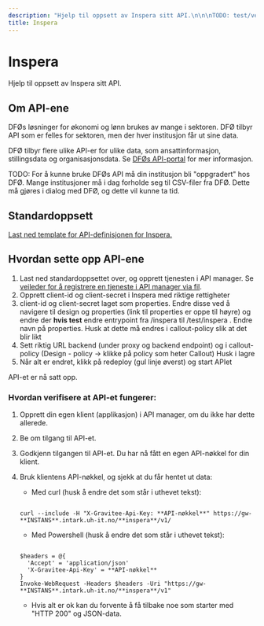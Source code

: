 ```yaml
---
description: "Hjelp til oppsett av Inspera sitt API.\n\n\nTODO: test/verifisering"
title: Inspera
---
```


# Inspera

Hjelp til oppsett av Inspera sitt API.

## Om API-ene

DFØs løsninger for økonomi og lønn brukes av mange i sektoren. DFØ tilbyr API som er felles for sektoren, men der hver institusjon får ut sine data.

DFØ tilbyr flere ulike API-er for ulike data, som ansattinformasjon, stillingsdata og organisasjonsdata. Se [DFØs API-portal](https://api-portal.dfo.no/) for mer informasjon.

TODO: For å kunne bruke DFØs API må din institusjon bli "oppgradert" hos DFØ. Mange institusjoner må i dag forholde seg til CSV-filer fra DFØ. Dette må gjøres i dialog med DFØ, og dette vil kunne ta tid.

## Standardoppsett

[Last ned template for API-definisjonen for Inspera.](/docs/datadeling/teknisk-plattform/api/Inspera-api-template.json)

## Hvordan sette opp API-ene

1. Last ned standardoppsettet over, og opprett tjenesten i API manager. Se [veileder for å registrere en tjeneste i API manager via fil](/docs/datadeling/veiledere/api-manager/importer-api).
2. Opprett client-id og client-secret i Inspera med riktige rettigheter
3. client-id og client-secret laget som properties. Endre disse ved å navigere til design og properties (link til properties er oppe til høyre) og endre der
   **hvis test** endre entrypoint fra /inspera til /test/inspera . Endre navn på properties. Husk at dette må endres i callout-policy slik at det blir likt
4. Sett riktig URL backend (under proxy og backend endpoint) og i callout-policy (Design - policy -> klikke på policy som heter Callout) Husk i lagre
5. Når alt er endret, klikk på redeploy (gul linje øverst) og start APIet

API-et er nå satt opp.

### Hvordan verifisere at API-et fungerer:

1. Opprett din egen klient (applikasjon) i API manager, om du ikke har dette allerede.
2. Be om tilgang til API-et.
3. Godkjenn tilgangen til API-et. Du har nå fått en egen API-nøkkel for din klient.
4. Bruk klientens API-nøkkel, og sjekk at du får hentet ut data:

   - Med curl (husk å endre det som står i uthevet tekst):

   ```

   curl --include -H "X-Gravitee-Api-Key: **API-nøkkel**" https://gw-**INSTANS**.intark.uh-it.no/**inspera**/v1/

   ```

   - Med Powershell (husk å endre det som står i uthevet tekst):

   ```

   $headers = @{
     'Accept' = 'application/json'
     'X-Gravitee-Api-Key' = **API-nøkkel**
   }
   Invoke-WebRequest -Headers $headers -Uri "https://gw-**INSTANS**.intark.uh-it.no/**inspera**/v1"
   ```

   - Hvis alt er ok kan du forvente å få tilbake noe som starter med "HTTP 200" og JSON-data.
